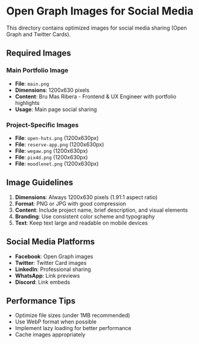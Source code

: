 # Open Graph Images for Social Media

This directory contains optimized images for social media sharing (Open Graph and Twitter Cards).

## Required Images

### Main Portfolio Image
- **File**: `main.png`
- **Dimensions**: 1200x630 pixels
- **Content**: Bru Mas Ribera - Frontend & UX Engineer with portfolio highlights
- **Usage**: Main page social sharing

### Project-Specific Images
- **File**: `open-huts.png` (1200x630px)
- **File**: `reserve-app.png` (1200x630px)
- **File**: `wegaw.png` (1200x630px)
- **File**: `pix4d.png` (1200x630px)
- **File**: `moodlenet.png` (1200x630px)

## Image Guidelines

1. **Dimensions**: Always 1200x630 pixels (1.91:1 aspect ratio)
2. **Format**: PNG or JPG with good compression
3. **Content**: Include project name, brief description, and visual elements
4. **Branding**: Use consistent color scheme and typography
5. **Text**: Keep text large and readable on mobile devices

## Social Media Platforms

- **Facebook**: Open Graph images
- **Twitter**: Twitter Card images
- **LinkedIn**: Professional sharing
- **WhatsApp**: Link previews
- **Discord**: Link embeds

## Performance Tips

- Optimize file sizes (under 1MB recommended)
- Use WebP format when possible
- Implement lazy loading for better performance
- Cache images appropriately
